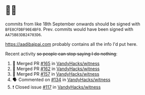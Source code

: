 # 👋🏻
<!--
**aadibajpai/aadibajpai** is a ✨ _special_ ✨ repository because its `README.md` (this file) appears on your GitHub profile.
-->
commits from like 18th September onwards should be signed with `BFE0CFDBF90E4BF0`. Prev. commits would have been signed with `AA75B83DB24703D6`.

https://aadibajpai.com probably contains all the info I'd put here.

Recent activity ~~so people can stop saying I do nothing~~:
<!--START_SECTION:activity-->
1. 🎉 Merged PR [#165](https://github.com/VandyHacks/witness/pull/165) in [VandyHacks/witness](https://github.com/VandyHacks/witness)
2. 🎉 Merged PR [#162](https://github.com/VandyHacks/witness/pull/162) in [VandyHacks/witness](https://github.com/VandyHacks/witness)
3. 🎉 Merged PR [#157](https://github.com/VandyHacks/witness/pull/157) in [VandyHacks/witness](https://github.com/VandyHacks/witness)
4. 🗣 Commented on [#134](https://github.com/VandyHacks/witness/issues/134) in [VandyHacks/witness](https://github.com/VandyHacks/witness)
5. ❗️ Closed issue [#117](https://github.com/VandyHacks/witness/issues/117) in [VandyHacks/witness](https://github.com/VandyHacks/witness)
<!--END_SECTION:activity-->
